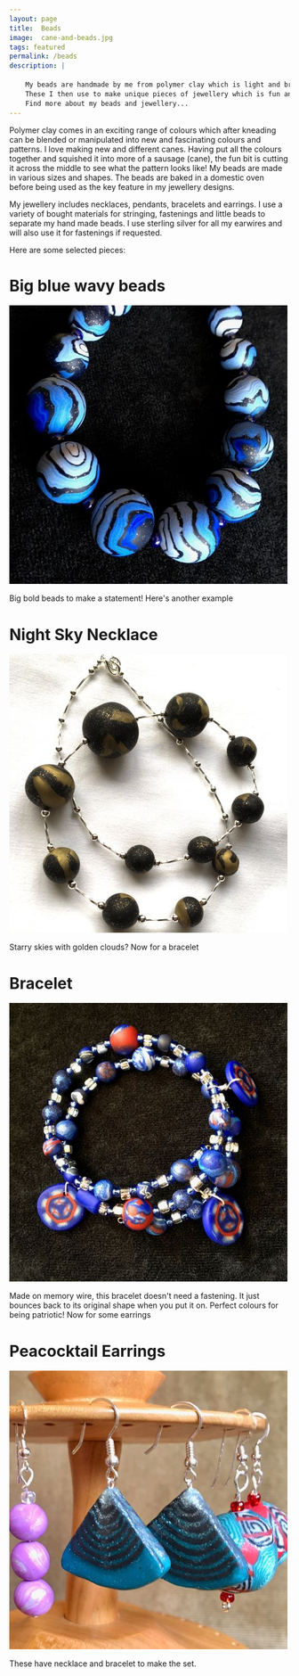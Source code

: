 ```yaml
---
layout: page
title:  Beads
image:  cane-and-beads.jpg
tags: featured
permalink: /beads
description: |
    
    My beads are handmade by me from polymer clay which is light and brightly coloured.
    These I then use to make unique pieces of jewellery which is fun and easy to wear, and available to purchase.
    Find more about my beads and jewellery...
---
```


Polymer clay comes in an exciting range of colours which after kneading can be blended or manipulated into new and fascinating colours and patterns. I love making new and different canes. Having put all the colours together and squished it into more of a sausage (cane), the fun bit is cutting it across the middle to see what the pattern looks like!
My beads are made in various sizes and shapes. The beads are baked in a domestic oven before being used as the key feature in my jewellery designs.

My jewellery includes necklaces, pendants, bracelets and earrings. I use a variety of bought materials for stringing, fastenings and little beads to separate my hand made beads. I use sterling silver for all my earwires and will also use it for fastenings if requested.

Here are some selected pieces:

# Big blue wavy beads

![necklace of big blue wavy beads](/images/Big-blue-wavy.jpg)

Big bold beads to make a statement!
Here's another example

# Night Sky Necklace

![night sky necklace](/images/Night-Sky-Necklace.JPG)

Starry skies with golden clouds?
Now for a bracelet

# Bracelet

![redwhiteblue bracelet](/images/Bracelet.jpg)

Made on memory wire, this bracelet doesn't need a fastening. It just bounces back to its original shape when you put it on. Perfect colours for being patriotic!
Now for some earrings

# Peacocktail Earrings

![peacock tail earrings](/images/Peacock-Tails-Earrings.JPG)

These have necklace and bracelet to make the set.

